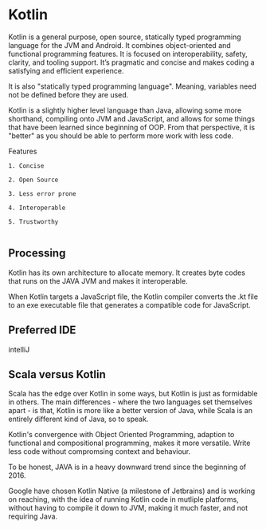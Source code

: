 
# Kotlin 

Kotlin is a general purpose, open source, statically typed programming language for the JVM and Android. It combines object-oriented and functional programming features. It is focused on interoperability, safety, clarity, and tooling support. It’s pragmatic and concise and makes coding a satisfying and efficient experience.

It is also "statically typed programming language". Meaning, variables need not be defined before they are used.

Kotlin is a slightly higher level language than Java, allowing some more shorthand, compiling onto JVM and JavaScript, and allows for some things that have been learned since beginning of OOP. From that perspective, it is "better" as you should be able to perform more work with less code.

Features

```
1. Concise

2. Open Source

3. Less error prone

4. Interoperable

5. Trustworthy


```

## Processing

Kotlin has its own architecture to allocate memory. It creates byte codes that runs on the JAVA JVM and makes it interoperable.

When Kotlin targets a JavaScript file, the Kotlin compiler converts the .kt file to an exe executable file that generates a compatible code for JavaScript.

## Preferred IDE
intelliJ

## Scala versus Kotlin

Scala has the edge over Kotlin in some ways, but Kotlin is just as formidable in others. The main differences - where the two languages set themselves apart - is that, Kotlin is more like a better version of Java, while Scala is an entirely different kind of Java, so to speak.

Kotlin's convergence with Object Oriented Programming, adaption to functional and compositional programming, makes it more versatile. Write less code without compromsing context and behaviour.

To be honest, JAVA is in a heavy downward trend since the beginning of 2016.

Google have chosen Kotlin Native (a milestone of Jetbrains) and is working on reaching, with the idea of running Kotlin code in mutliple platforms, without having to compile it down to JVM, making it much faster, and not requiring Java.
